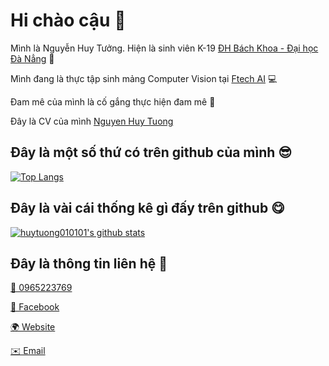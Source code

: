 # Hi chào cậu 👋

Mình là Nguyễn Huy Tưởng. Hiện là sinh viên K-19 [ĐH Bách Khoa - Đại học Đà Nẳng](http://dut.udn.vn/) 💼

Mình đang là thực tập sinh mảng Computer Vision tại [Ftech AI](https://ftech.ai/) 💻

Đam mê của mình là cố gắng thực hiện đam mê 💖

Đây là CV của mình [Nguyen Huy Tuong](https://nguyenhuytuong.tech/)
## Đây là một số thứ có trên github của mình 😎
[![Top Langs](https://github-readme-stats.vercel.app/api/top-langs/?username=huytuong010101&layout=compact)](#)
## Đây là vài cái thống kê gì đấy trên github 😋
[![huytuong010101's github stats](https://github-readme-stats.vercel.app/api?username=huytuong010101&show_icons=true&theme=default)](https://github.com/huytuong010101/)
## Đây là thông tin liên hệ 📣
[📱 0965223769](https://tel:+84965223769)

[📘 Facebook](https://www.facebook.con/huytuong010101)

[🌍 Website](https://nguyenhuytuong.codes/)

[✉️ Email](mailto:huytuong010101@gmail.com)
